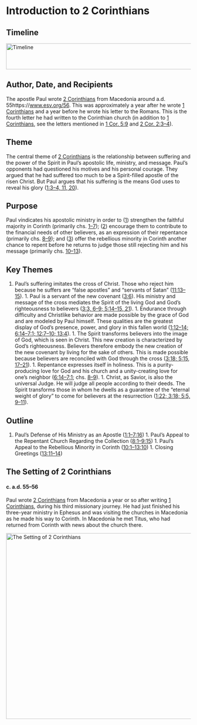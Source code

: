 
# Introduction to 2 Corinthians

## Timeline

 [ <img src="https:https://www.esv.org//static.esvmedia.orghttps://www.esv.org/media/esv-global-study-biblehttps://www.esv.org/images/mediumhttps://www.esv.org/chart_47_timeline.png" alt="Timeline" width="700" height="71"/> ](https:https://www.esv.org//static.esvmedia.orghttps://www.esv.org/media/esv-global-study-biblehttps://www.esv.org/images/big/chart_47_timeline.png) 

## Author, Date, and Recipients

The apostle Paul wrote [2 Corinthians](https://www.esv.org/2+Corinthians+1%3A1%E2%80%9313%3A14/) from Macedonia around a.d. 55https://www.esv.org/56. This was approximately a year after he wrote [1 Corinthians](/1+Corinthians+1%3A1%E2%80%9316%3A24https://www.esv.org/) and a year before he wrote his letter to the Romans. This is the fourth letter he had written to the Corinthian church (in addition to [1 Corinthians](/1+Corinthians+1%3A1%E2%80%9316%3A24https://www.esv.org/), see the letters mentioned in [1 Cor. 5:9](/1+Corinthians+5%3A9https://www.esv.org/) and [2 Cor. 2:3–4](/2+Corinthians+2%3A3%E2%80%934/)).

## Theme

The central theme of [2 Corinthians](https://www.esv.org/2+Corinthians+1%3A1%E2%80%9313%3A14/) is the relationship between suffering and the power of the Spirit in Paul’s apostolic life, ministry, and message. Paul’s opponents had questioned his motives and his personal courage. They argued that he had suffered too much to be a Spirit-filled apostle of the risen Christ. But Paul argues that his suffering is the means God uses to reveal his glory ([1:3–4, 11, 20](https://www.esv.org/2+Corinthians+1%3A3%E2%80%934%2C+1%3A11%2C+1%3A20/)).

## Purpose

Paul vindicates his apostolic ministry in order to ([1](https://www.esv.org/2+Corinthians+1%3A1%E2%80%9324/)) strengthen the faithful majority in Corinth (primarily chs. [1–7](https://www.esv.org/2+Corinthians+1%3A1%E2%80%937%3A16/)); ([2](https://www.esv.org/2+Corinthians+2%3A1%E2%80%9317/)) encourage them to contribute to the financial needs of other believers, as an expression of their repentance (primarily chs. [8–9](https://www.esv.org/2+Corinthians+8%3A1%E2%80%939%3A15/)); and ([3](https://www.esv.org/2+Corinthians+3%3A1%E2%80%9318/)) offer the rebellious minority in Corinth another chance to repent before he returns to judge those still rejecting him and his message (primarily chs. [10–13](https://www.esv.org/2+Corinthians+10%3A1%E2%80%9313%3A14/)).

## Key Themes
1. Paul’s suffering imitates the cross of Christ. Those who reject him because he suffers are “false apostles” and “servants of Satan” ([11:13–15](https://www.esv.org/2+Corinthians+11%3A13%E2%80%9315/)). 1. Paul is a servant of the new covenant ([3:6](https://www.esv.org/2+Corinthians+3%3A6/)). His ministry and message of the cross mediates the Spirit of the living God and God’s righteousness to believers ([3:3, 6–9; 5:14–15, 21](https://www.esv.org/2+Corinthians+3%3A3%2C+3%3A6%E2%80%939%2C+5%3A14%E2%80%9315%2C+5%3A21/)). 1. Endurance through difficulty and Christlike behavior are made possible by the grace of God and are modeled by Paul himself. These qualities are the greatest display of God’s presence, power, and glory in this fallen world ([1:12–14; 6:14–7:1; 12:7–10; 13:4](https://www.esv.org/2+Corinthians+1%3A12%E2%80%9314%2C+6%3A14%E2%80%937%3A1%2C+12%3A7%E2%80%9310%2C+13%3A4/)). 1. The Spirit transforms believers into the image of God, which is seen in Christ. This new creation is characterized by God’s righteousness. Believers therefore embody the new creation of the new covenant by living for the sake of others. This is made possible because believers are reconciled with God through the cross ([3:18; 5:15, 17–21](https://www.esv.org/2+Corinthians+3%3A18%2C+5%3A15%2C+5%3A17%E2%80%9321/)). 1. Repentance expresses itself in holiness. This is a purity-producing love for God and his church and a unity-creating love for one’s neighbor ([6:14–7:1](https://www.esv.org/2+Corinthians+6%3A14%E2%80%937%3A1/); chs. [8–9](https://www.esv.org/2+Corinthians+8%3A1%E2%80%939%3A15/)). 1. Christ, as Savior, is also the universal Judge. He will judge all people according to their deeds. The Spirit transforms those in whom he dwells as a guarantee of the “eternal weight of glory” to come for believers at the resurrection ([1:22; 3:18; 5:5, 9–11](https://www.esv.org/2+Corinthians+1%3A22%2C+3%3A18%2C+5%3A5%2C+5%3A9%E2%80%9311/)). 
## Outline
1. Paul’s Defense of His Ministry as an Apostle ([1:1–7:16](https://www.esv.org/2+Corinthians+1%3A1%E2%80%937%3A16/)) 1. Paul’s Appeal to the Repentant Church Regarding the Collection ([8:1–9:15](https://www.esv.org/2+Corinthians+8%3A1%E2%80%939%3A15/)) 1. Paul’s Appeal to the Rebellious Minority in Corinth ([10:1–13:10](https://www.esv.org/2+Corinthians+10%3A1%E2%80%9313%3A10/)) 1. Closing Greetings ([13:11–14](https://www.esv.org/2+Corinthians+13%3A11%E2%80%9314/)) 
## The Setting of 2 Corinthians

#### c. a.d. 55–56

Paul wrote [2 Corinthians](https://www.esv.org/2+Corinthians+1%3A1%E2%80%9313%3A14/) from Macedonia a year or so after writing [1 Corinthians](https://www.esv.org/1+Corinthians+1%3A1%E2%80%9316%3A24/), during his third missionary journey. He had just finished his three-year ministry in Ephesus and was visiting the churches in Macedonia as he made his way to Corinth. In Macedonia he met Titus, who had returned from Corinth with news about the church there.

 [ <img src="https:https://www.esv.org//static.esvmedia.orghttps://www.esv.org/media/esv-global-study-biblehttps://www.esv.org/images/mediumhttps://www.esv.org/map_47_01.jpg" alt="The Setting of 2 Corinthians" width="700" height="507"/> ](https:https://www.esv.org//static.esvmedia.orghttps://www.esv.org/media/esv-global-study-biblehttps://www.esv.org/images/big/map_47_01.jpg) 

